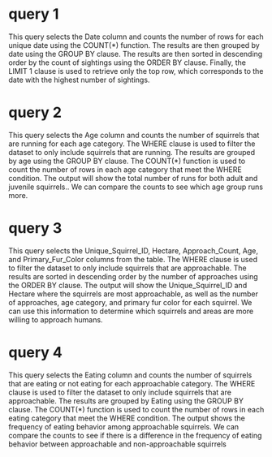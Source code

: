 # query 1
This query selects the Date column and counts the number of rows for each unique date using the COUNT(*) function. The results are then grouped by date using the GROUP BY clause. The results are then sorted in descending order by the count of sightings using the ORDER BY clause. Finally, the LIMIT 1 clause is used to retrieve only the top row, which corresponds to the date with the highest number of sightings.

# query 2
This query selects the Age column and counts the number of squirrels that are running for each age category. The WHERE clause is used to filter the dataset to only include squirrels that are running. The results are grouped by age using the GROUP BY clause. The COUNT(*) function is used to count the number of rows in each age category that meet the WHERE condition. The output will show the total number of runs for both adult and juvenile squirrels.. We can compare the counts to see which age group runs more. 

# query 3
This query selects the Unique_Squirrel_ID, Hectare, Approach_Count, Age, and Primary_Fur_Color columns from the table. The WHERE clause is used to filter the dataset to only include squirrels that are approachable. The results are sorted in descending order by the number of approaches using the ORDER BY clause. The output will show the Unique_Squirrel_ID and Hectare where the squirrels are most approachable, as well as the number of approaches, age category, and primary fur color for each squirrel. We can use this information to determine which squirrels and areas are more willing to approach humans.

# query 4
This query selects the Eating column and counts the number of squirrels that are eating or not eating for each approachable category. The WHERE clause is used to filter the dataset to only include squirrels that are approachable. The results are grouped by Eating using the GROUP BY clause. The COUNT(*) function is used to count the number of rows in each eating category that meet the WHERE condition. The output shows the frequency of eating behavior among approachable squirrels. We can compare the counts to see if there is a difference in the frequency of eating behavior between approachable and non-approachable squirrels
